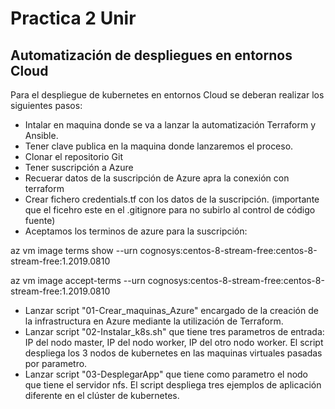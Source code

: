 # Practica 2 Unir

## Automatización de despliegues en entornos Cloud

Para el despliegue de kubernetes en entornos Cloud se deberan realizar los siguientes pasos:

* Intalar en maquina donde se va a lanzar la automatización Terraform y Ansible.
* Tener clave publica en la maquina donde lanzaremos el proceso.
* Clonar el repositorio Git
* Tener suscripción a Azure
* Recuerar datos de la suscripción de Azure apra la conexión con terraform
* Crear fichero credentials.tf con los datos de la suscripción. (importante que el ficehro este en el .gitignore para no subirlo al control de código fuente)
* Aceptamos los terminos de azure para la suscripción:

az vm image terms show --urn cognosys:centos-8-stream-free:centos-8-stream-free:1.2019.0810

az vm image accept-terms --urn cognosys:centos-8-stream-free:centos-8-stream-free:1.2019.0810

* Lanzar script "01-Crear_maquinas_Azure" encargado de la creación de la infrastructura en Azure mediante la utilización de Terraform.
* Lanzar script "02-Instalar_k8s.sh" que tiene tres parametros de entrada: IP del nodo master, IP del nodo worker, IP del otro nodo worker. El script despliega los 3 nodos de kubernetes en las maquinas virtuales pasadas por parametro.
* Lanzar script "03-DesplegarApp" que tiene como parametro el nodo que tiene el servidor nfs. El script despliega tres ejemplos de aplicación diferente en el clúster de kubernetes.
